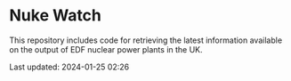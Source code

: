 # Nuke Watch

This repository includes code for retrieving the latest information available on the output of EDF nuclear power plants in the UK.

Last updated: 2024-01-25 02:26
